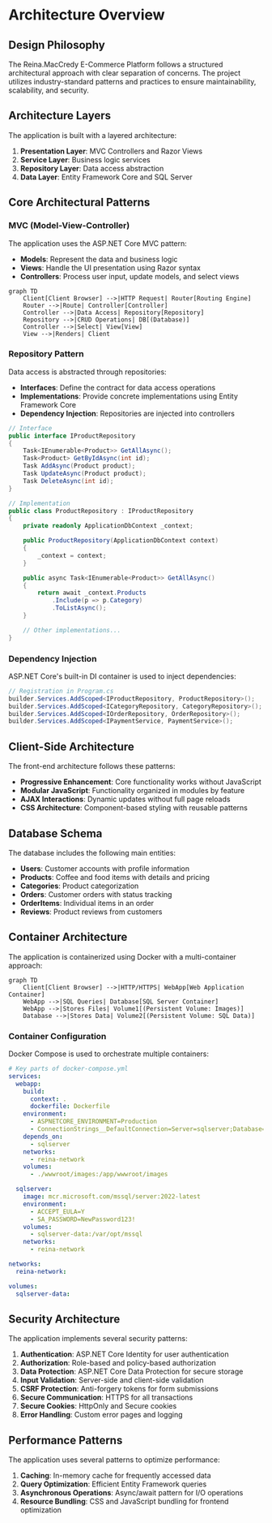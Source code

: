 # Architecture Overview

## Design Philosophy

The Reina.MacCredy E-Commerce Platform follows a structured architectural approach with clear separation of concerns. The project utilizes industry-standard patterns and practices to ensure maintainability, scalability, and security.

## Architecture Layers

The application is built with a layered architecture:

1. **Presentation Layer**: MVC Controllers and Razor Views
2. **Service Layer**: Business logic services
3. **Repository Layer**: Data access abstraction
4. **Data Layer**: Entity Framework Core and SQL Server

## Core Architectural Patterns

### MVC (Model-View-Controller)

The application uses the ASP.NET Core MVC pattern:

- **Models**: Represent the data and business logic
- **Views**: Handle the UI presentation using Razor syntax
- **Controllers**: Process user input, update models, and select views

```mermaid
graph TD
    Client[Client Browser] -->|HTTP Request| Router[Routing Engine]
    Router -->|Route| Controller[Controller]
    Controller -->|Data Access| Repository[Repository]
    Repository -->|CRUD Operations| DB[(Database)]
    Controller -->|Select| View[View]
    View -->|Renders| Client
```

### Repository Pattern

Data access is abstracted through repositories:

- **Interfaces**: Define the contract for data access operations
- **Implementations**: Provide concrete implementations using Entity Framework Core
- **Dependency Injection**: Repositories are injected into controllers

```csharp
// Interface
public interface IProductRepository
{
    Task<IEnumerable<Product>> GetAllAsync();
    Task<Product> GetByIdAsync(int id);
    Task AddAsync(Product product);
    Task UpdateAsync(Product product);
    Task DeleteAsync(int id);
}

// Implementation
public class ProductRepository : IProductRepository
{
    private readonly ApplicationDbContext _context;

    public ProductRepository(ApplicationDbContext context)
    {
        _context = context;
    }

    public async Task<IEnumerable<Product>> GetAllAsync()
    {
        return await _context.Products
            .Include(p => p.Category)
            .ToListAsync();
    }

    // Other implementations...
}
```

### Dependency Injection

ASP.NET Core's built-in DI container is used to inject dependencies:

```csharp
// Registration in Program.cs
builder.Services.AddScoped<IProductRepository, ProductRepository>();
builder.Services.AddScoped<ICategoryRepository, CategoryRepository>();
builder.Services.AddScoped<IOrderRepository, OrderRepository>();
builder.Services.AddScoped<IPaymentService, PaymentService>();
```

## Client-Side Architecture

The front-end architecture follows these patterns:

- **Progressive Enhancement**: Core functionality works without JavaScript
- **Modular JavaScript**: Functionality organized in modules by feature
- **AJAX Interactions**: Dynamic updates without full page reloads
- **CSS Architecture**: Component-based styling with reusable patterns

## Database Schema

The database includes the following main entities:

- **Users**: Customer accounts with profile information
- **Products**: Coffee and food items with details and pricing
- **Categories**: Product categorization
- **Orders**: Customer orders with status tracking
- **OrderItems**: Individual items in an order
- **Reviews**: Product reviews from customers

## Container Architecture

The application is containerized using Docker with a multi-container approach:

```mermaid
graph TD
    Client[Client Browser] -->|HTTP/HTTPS| WebApp[Web Application Container]
    WebApp -->|SQL Queries| Database[SQL Server Container]
    WebApp -->|Stores Files| Volume1[(Persistent Volume: Images)]
    Database -->|Stores Data| Volume2[(Persistent Volume: SQL Data)]
```

### Container Configuration

Docker Compose is used to orchestrate multiple containers:

```yaml
# Key parts of docker-compose.yml
services:
  webapp:
    build:
      context: .
      dockerfile: Dockerfile
    environment:
      - ASPNETCORE_ENVIRONMENT=Production
      - ConnectionStrings__DefaultConnection=Server=sqlserver;Database=HomeBrew;...
    depends_on:
      - sqlserver
    networks:
      - reina-network
    volumes:
      - ./wwwroot/images:/app/wwwroot/images

  sqlserver:
    image: mcr.microsoft.com/mssql/server:2022-latest
    environment:
      - ACCEPT_EULA=Y
      - SA_PASSWORD=NewPassword123!
    volumes:
      - sqlserver-data:/var/opt/mssql
    networks:
      - reina-network

networks:
  reina-network:

volumes:
  sqlserver-data:
```

## Security Architecture

The application implements several security patterns:

1. **Authentication**: ASP.NET Core Identity for user authentication
2. **Authorization**: Role-based and policy-based authorization
3. **Data Protection**: ASP.NET Core Data Protection for secure storage
4. **Input Validation**: Server-side and client-side validation
5. **CSRF Protection**: Anti-forgery tokens for form submissions
6. **Secure Communication**: HTTPS for all transactions
7. **Secure Cookies**: HttpOnly and Secure cookies
8. **Error Handling**: Custom error pages and logging

## Performance Patterns

The application uses several patterns to optimize performance:

1. **Caching**: In-memory cache for frequently accessed data
2. **Query Optimization**: Efficient Entity Framework queries
3. **Asynchronous Operations**: Async/await pattern for I/O operations
4. **Resource Bundling**: CSS and JavaScript bundling for frontend optimization 